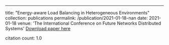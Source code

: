 ---
title: "Energy-aware Load Balancing in Heterogeneous Environments"
collection: publications
permalink: /publication/2021-01-18-nan
date: 2021-01-18
venue: 'The International Conference on Future Networks Distributed Systems'
[Download paper here](https://scholar.google.com/citations?view_op=view_citation&hl=en&user=CCckbEUAAAAJ&cstart=20&pagesize=80&citation_for_view=CCckbEUAAAAJ:bz8QjSJIRt4C)

citation count: 1.0
